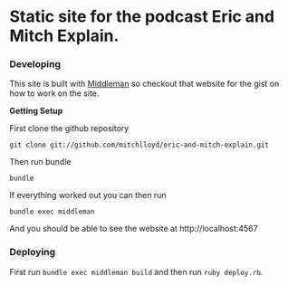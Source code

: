 # Static site for the podcast Eric and Mitch Explain.

### Developing

This site is built with [Middleman]('https://github.com/middleman/middleman') so checkout that website for the gist on how to work on the site.

**Getting Setup**

First clone the github repository

    git clone git://github.com/mitchlloyd/eric-and-mitch-explain.git

Then run bundle

    bundle

If everything worked out you can then run

    bundle exec middleman

And you should be able to see the website at http://localhost:4567

### Deploying

First run `bundle exec middleman build` and then run `ruby deploy.rb`.